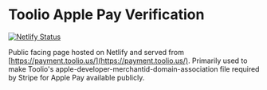 # Toolio Apple Pay Verification

[![Netlify Status](https://api.netlify.com/api/v1/badges/8a584889-1d78-49be-9810-fdf06baf6e84/deploy-status)](https://app.netlify.com/sites/resonant-crepe-96cf1c/deploys)

Public facing page hosted on Netlify and served from [https://payment.toolio.us/](https://payment.toolio.us/). Primarily used to make Toolio's apple-developer-merchantid-domain-association file required by Stripe for Apple Pay available publicly.
